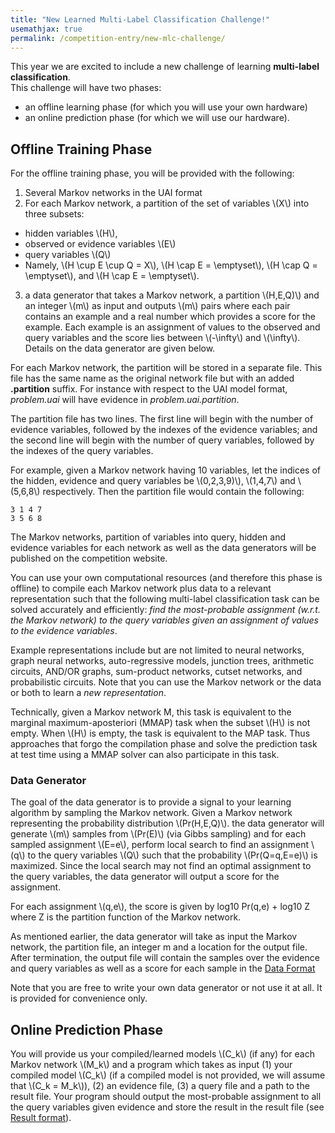 ```yaml
---
title: "New Learned Multi-Label Classification Challenge!"
usemathjax: true
permalink: /competition-entry/new-mlc-challenge/
---
```


This year we are excited to include a new challenge of learning **multi-label classification**.<br/>
This challenge will have two phases: 
* an offline learning phase (for which you will use your own hardware)
* an online prediction phase (for which we will use our hardware).


## Offline Training Phase

For the offline training phase, you will be provided with the following:
1. Several Markov networks in the UAI format
2. For each Markov network, a partition of the set of variables \\(X\\) into three subsets:
  * hidden variables \\(H\\), 
  * observed or evidence variables \\(E\\)
  * query variables \\(Q\\) 
  * Namely, \\(H \\cup E \\cup Q = X\\), \\(H \\cap E = \\emptyset\\), \\(H \\cap Q = \\emptyset\\), and \\(H \\cap E = \\emptyset\\).
3. a data generator that takes a Markov network, a partition \\(H,E,Q)\\) and an integer \\(m\\) as input and outputs \\(m\\) pairs where each pair contains an example and a real number which provides a score for the example. Each example is an assignment of values to the observed and query variables and the score lies between \\(-\infty\\) and \\(\infty\\). Details on the data generator are given below.


For each Markov network, the partition will be stored in a separate file. 
This file has the same name as the original network file but with an added **.partition** suffix. 
For instance with respect to the UAI model format, _problem.uai_ will have evidence in _problem.uai.partition_.

The partition file has two lines. The first line will begin with the number of evidence variables, followed by the indexes of the evidence variables; and the second line will begin with the number of query variables, followed by the indexes of the query variables.

For example, given a Markov network having 10 variables, let the indices of the hidden, evidence and query variables be \\(0,2,3,9)\\), \\(1,4,7\\) and \\(5,6,8\\) respectively. Then the partition file would contain the following:

```
3 1 4 7
3 5 6 8

```


The Markov networks, partition of variables into query, hidden and evidence variables for each
network as well as the data generators will be published on the competition website. 

You can use your own computational resources (and therefore this phase is offline) to compile each Markov
network plus data to a relevant representation such that the following multi-label classification
task can be solved accurately and efficiently: *find the most-probable assignment (w.r.t. the Markov
network) to the query variables given an assignment of values to the evidence variables*.

Example representations include but are not limited to neural networks, graph neural networks,
auto-regressive models, junction trees, arithmetic circuits, AND/OR graphs, sum-product networks,
cutset networks, and probabilistic circuits. Note that you can use the Markov network
or the data or both to learn a *new representation*.

Technically, given a Markov network M, this task is equivalent to the marginal maximum-aposteriori
(MMAP) task when the subset \\(H\\) is not empty. When \\(H\\) is empty, the task is equivalent to the MAP task. 
Thus approaches that forgo the compilation phase and solve the prediction
task at test time using a MMAP solver can also participate in this task.

### Data Generator
The goal of the data generator is to provide a signal to your learning algorithm by sampling the Markov network. 
Given a Markov network representing the probability distribution \\(Pr(H,E,Q)\\). the data generator will generate \\(m\\)
samples from \\(Pr(E)\\) (via Gibbs sampling) and for each sampled assignment \\(E=e\\), perform local search to find an assignment \\(q\\) to
the query variables \\(Q\\) such that the probability \\(Pr(Q=q,E=e)\\) is maximized. Since the local search may not find an
optimal assignment to the query variables, the data generator will output a score for the assignment. 

For each assignment \\(q,e\\), the score is given by log10 Pr(q,e) + log10 Z where Z is the partition function of the Markov network. 

As mentioned earlier, the data generator will take as input the Markov network, the partition file, an integer m and a location for the output file. After termination, the output file will contain the samples over the evidence and query variables as well as a score for each sample in the [Data Format](../file-formats/data-format.md)  

Note that you are free to write your own data generator or not use it at all. It is provided for convenience only.

## Online Prediction Phase

You will provide us your compiled/learned models \\(C_k\\) (if any) for
each Markov network \\(M_k\\) and a program which takes as input (1) your compiled model \\(C_k\\) (if a
compiled model is not provided, we will assume that \\(C_k = M_k\\)), (2) an evidence file, (3) a query file and a path to the result file. Your program should output the most-probable assignment to all the query variables given evidence and store the result in the result file (see [Result format](../file-formats/result-format.md)).
